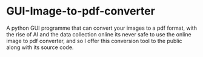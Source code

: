 # GUI-Image-to-pdf-converter
A python GUI programme that can convert your images to a pdf format, with the rise of AI and the data collection online its never safe to use the online image to pdf converter, and so I offer this conversion tool to the public along with its source code.
